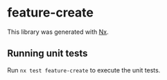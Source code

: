 # feature-create

This library was generated with [Nx](https://nx.dev).

## Running unit tests

Run `nx test feature-create` to execute the unit tests.
